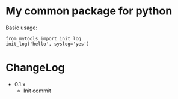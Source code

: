 My common package for python
============================

Basic usage:

    from mytools import init_log
    init_log('hello', syslog='yes')

ChangeLog
=========

- 0.1.x
  * Init commit
